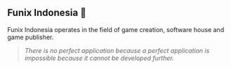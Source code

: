 ## Funix Indonesia 👋
Funix Indonesia operates in the field of game creation, software house and game publisher.


> *There is no perfect application because a perfect application is impossible because it cannot be developed further.*
